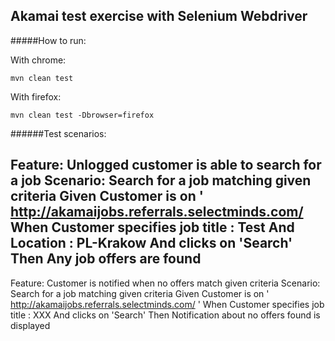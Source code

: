 ## Akamai test exercise with Selenium Webdriver

#####How to run:

With chrome:

`mvn clean test`

With firefox:

`mvn clean test -Dbrowser=firefox`


######Test scenarios:

Feature: Unlogged customer is able to search for a job
Scenario: Search for a job matching given criteria
Given Customer is on ' http://akamaijobs.referrals.selectminds.com/
When Customer specifies job title : Test
And Location : PL-Krakow
And clicks on 'Search'
Then Any job offers are found
-----------------------------------------------------------------
Feature: Customer is notified when no offers match given criteria
Scenario: Search for a job matching given criteria
Given Customer is on ' http://akamaijobs.referrals.selectminds.com/ '
When Customer specifies job title : XXX
And clicks on 'Search'
Then Notification about no offers found is displayed
